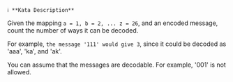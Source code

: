 ```
ℹ️ **Kata Description**
```

Given the mapping `a = 1, b = 2, ... z = 26`, and an encoded message, count the number of ways it can be decoded.

For example, `the message '111' would give 3`, since it could be decoded as 'aaa', 'ka', and 'ak'.

You can assume that the messages are decodable. For example, '001' is not allowed.
